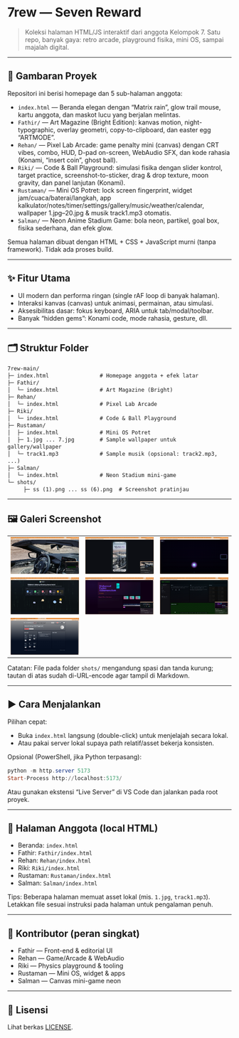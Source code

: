 # 7rew — Seven Reward

>Koleksi halaman HTML/JS interaktif dari anggota Kelompok 7. Satu repo, banyak gaya: retro arcade, playground fisika, mini OS, sampai majalah digital.

---

## 🔎 Gambaran Proyek
Repositori ini berisi homepage dan 5 sub-halaman anggota:

- `index.html` — Beranda elegan dengan “Matrix rain”, glow trail mouse, kartu anggota, dan maskot lucu yang berjalan melintas.
- `Fathir/` — Art Magazine (Bright Edition): kanvas motion, night-typographic, overlay geometri, copy-to-clipboard, dan easter egg “ARTMODE”.
- `Rehan/` — Pixel Lab Arcade: game penalty mini (canvas) dengan CRT vibes, combo, HUD, D-pad on-screen, WebAudio SFX, dan kode rahasia (Konami, “insert coin”, ghost ball).
- `Riki/` — Code & Ball Playground: simulasi fisika dengan slider kontrol, target practice, screenshot-to-sticker, drag & drop texture, moon gravity, dan panel lanjutan (Konami).
- `Rustaman/` — Mini OS Potret: lock screen fingerprint, widget jam/cuaca/baterai/langkah, app kalkulator/notes/timer/settings/gallery/music/weather/calendar, wallpaper 1.jpg–20.jpg & musik track1.mp3 otomatis.
- `Salman/` — Neon Anime Stadium Game: bola neon, partikel, goal box, fisika sederhana, dan efek glow.

Semua halaman dibuat dengan HTML + CSS + JavaScript murni (tanpa framework). Tidak ada proses build.

---

## ✨ Fitur Utama
- UI modern dan performa ringan (single rAF loop di banyak halaman).
- Interaksi kanvas (canvas) untuk animasi, permainan, atau simulasi.
- Aksesibilitas dasar: fokus keyboard, ARIA untuk tab/modal/toolbar.
- Banyak “hidden gems”: Konami code, mode rahasia, gesture, dll.

---

## 🗂️ Struktur Folder

```
7rew-main/
├─ index.html                # Homepage anggota + efek latar
├─ Fathir/
│  └─ index.html             # Art Magazine (Bright)
├─ Rehan/
│  └─ index.html             # Pixel Lab Arcade
├─ Riki/
│  └─ index.html             # Code & Ball Playground
├─ Rustaman/
│  ├─ index.html             # Mini OS Potret
│  ├─ 1.jpg ... 7.jpg        # Sample wallpaper untuk gallery/wallpaper
│  └─ track1.mp3             # Sample musik (opsional: track2.mp3, ...)
├─ Salman/
│  └─ index.html             # Neon Stadium mini-game
└─ shots/
	 ├─ ss (1).png ... ss (6).png  # Screenshot pratinjau
```

---

## 🖼️ Galeri Screenshot

<table>
<tr>
	<td><img src="shots/ss%20%281%29.png" alt="Screenshot 1" /></td>
	<td><img src="shots/ss%20%282%29.png" alt="Screenshot 2" /></td>
	<td><img src="shots/ss%20%283%29.png" alt="Screenshot 3" /></td>
</tr>
<tr>
	<td><img src="shots/ss%20%284%29.png" alt="Screenshot 4" /></td>
	<td><img src="shots/ss%20%285%29.png" alt="Screenshot 5" /></td>
	<td><img src="shots/ss%20%286%29.png" alt="Screenshot 6" /></td>
</tr>
  <tr>
  <td><img src="shots/ss%20%287%29.png" alt="Screenshot 7" /></td>
  </tr>
</table>

Catatan: File pada folder `shots/` mengandung spasi dan tanda kurung; tautan di atas sudah di-URL-encode agar tampil di Markdown.

---

## ▶️ Cara Menjalankan

Pilihan cepat:
- Buka `index.html` langsung (double-click) untuk menjelajah secara lokal.
- Atau pakai server lokal supaya path relatif/asset bekerja konsisten.

Opsional (PowerShell, jika Python terpasang):

```powershell
python -m http.server 5173
Start-Process http://localhost:5173/
```

Atau gunakan ekstensi “Live Server” di VS Code dan jalankan pada root proyek.

---

## 🔗 Halaman Anggota (local HTML)
- Beranda: `index.html`
- Fathir: `Fathir/index.html`
- Rehan: `Rehan/index.html`
- Riki: `Riki/index.html`
- Rustaman: `Rustaman/index.html`
- Salman: `Salman/index.html`

Tips: Beberapa halaman memuat asset lokal (mis. `1.jpg`, `track1.mp3`). Letakkan file sesuai instruksi pada halaman untuk pengalaman penuh.

---

## 👥 Kontributor (peran singkat)
- Fathir — Front-end & editorial UI
- Rehan — Game/Arcade & WebAudio
- Riki — Physics playground & tooling
- Rustaman — Mini OS, widget & apps
- Salman — Canvas mini-game neon

---

## 📄 Lisensi
Lihat berkas [LICENSE](LICENSE).

